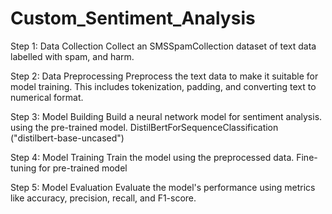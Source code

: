 # Custom_Sentiment_Analysis

Step 1: Data Collection
Collect an SMSSpamCollection dataset of text data labelled with spam, and harm. 

Step 2: Data Preprocessing
Preprocess the text data to make it suitable for model training. This includes tokenization, padding, and converting text to numerical format.

Step 3: Model Building
Build a neural network model for sentiment analysis. using the pre-trained model. DistilBertForSequenceClassification ("distilbert-base-uncased")

Step 4: Model Training
Train the model using the preprocessed data. Fine-tuning for pre-trained model

Step 5: Model Evaluation
Evaluate the model's performance using metrics like accuracy, precision, recall, and F1-score.

